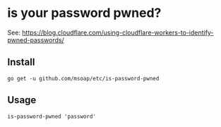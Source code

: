 # is your password pwned?

See: https://blog.cloudflare.com/using-cloudflare-workers-to-identify-pwned-passwords/

## Install

    go get -u github.com/msoap/etc/is-password-pwned

## Usage

    is-password-pwned 'password'
